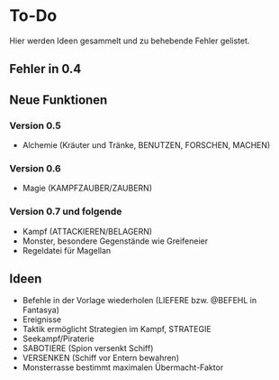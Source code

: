 # To-Do

Hier werden Ideen gesammelt und zu behebende Fehler gelistet.

## Fehler in 0.4


## Neue Funktionen

### Version 0.5

- Alchemie (Kräuter und Tränke, BENUTZEN, FORSCHEN, MACHEN)

### Version 0.6

- Magie (KAMPFZAUBER/ZAUBERN)

### Version 0.7 und folgende

- Kampf (ATTACKIEREN/BELAGERN)
- Monster, besondere Gegenstände wie Greifeneier
- Regeldatei für Magellan

## Ideen

- Befehle in der Vorlage wiederholen (LIEFERE bzw. @BEFEHL in Fantasya)
- Ereignisse
- Taktik ermöglicht Strategien im Kampf, STRATEGIE
- Seekampf/Piraterie
- SABOTIERE (Spion versenkt Schiff)
- VERSENKEN (Schiff vor Entern bewahren)
- Monsterrasse bestimmt maximalen Übermacht-Faktor
